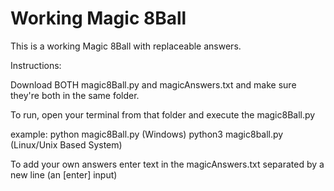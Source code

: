 # Working Magic 8Ball

This is a working Magic 8Ball with replaceable answers.

Instructions:

Download BOTH magic8Ball.py and magicAnswers.txt and make sure they're both in the same folder.

To run, open your terminal from that folder and execute the magic8Ball.py 

example: python magic8Ball.py (Windows) python3 magic8ball.py (Linux/Unix Based System)

To add your own answers enter text in the magicAnswers.txt separated by a new line (an [enter] input)
